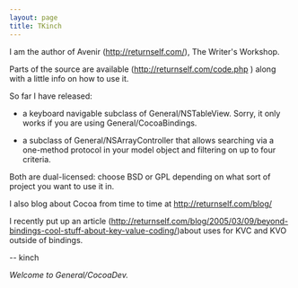 ```yaml
---
layout: page
title: TKinch
---
```




I am the author of Avenir (http://returnself.com/), The Writer's Workshop.

Parts of the source are available (http://returnself.com/code.php ) along with a little info on how to use it.

So far I have released:

* a keyboard navigable subclass of General/NSTableView.  Sorry, it only works if you are using General/CocoaBindings.

* a subclass of General/NSArrayController that allows searching via a one-method protocol in your model object and filtering on up to four criteria.

Both are dual-licensed: choose BSD or GPL depending on what sort of project you want to use it in.

I also blog about Cocoa from time to time at http://returnself.com/blog/

I recently put up an article (http://returnself.com/blog/2005/03/09/beyond-bindings-cool-stuff-about-key-value-coding/)about uses for KVC and KVO outside of bindings.

-- kinch

*Welcome to General/CocoaDev.*
